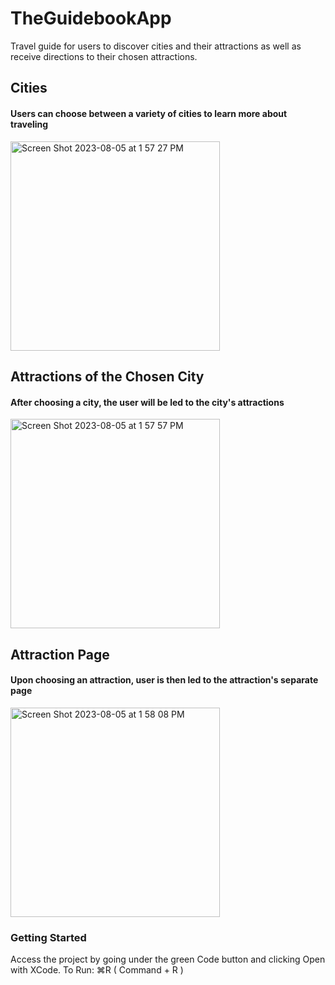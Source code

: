 # TheGuidebookApp
Travel guide for users to discover cities and their attractions as well as receive directions to their chosen attractions.

## Cities
#### Users can choose between a variety of cities to learn more about traveling
<img width="335" alt="Screen Shot 2023-08-05 at 1 57 27 PM" src="https://github.com/nsb229/TheGuidebookApp/assets/126029768/c96cd747-294d-48e9-8eba-35b5b60b6e61">

## Attractions of the Chosen City
#### After choosing a city, the user will be led to the city's attractions
<img width="335" alt="Screen Shot 2023-08-05 at 1 57 57 PM" src="https://github.com/nsb229/TheGuidebookApp/assets/126029768/2fae5640-f502-4463-ab4e-df990ff4c692">

## Attraction Page
#### Upon choosing an attraction, user is then led to the attraction's separate page
<img width="335" alt="Screen Shot 2023-08-05 at 1 58 08 PM" src="https://github.com/nsb229/TheGuidebookApp/assets/126029768/c723c9df-d49e-45ac-9002-50f081045c80">

### Getting Started
Access the project by going under the green Code button and clicking Open with XCode.
To Run: ⌘R ( Command + R ) 
